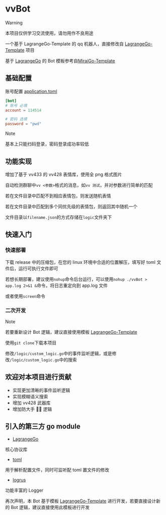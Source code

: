 # vvBot

> [!WARNING]
> 本项目仅供学习交流使用，请勿用作不良用途

一个基于 LagrangeGo-Template 的 qq 机器人，直接修改自 [LagrangeGo-Template](https://github.com/ExquisiteCore/LagrangeGo-Template) 项目

基于 [LagrangeGo](https://github.com/LagrangeDev/LagrangeGo) 的 Bot 模板参考自[MiraiGo-Template](https://github.com/Logiase/MiraiGo-Template)

## 基础配置

账号配置 [application.toml](./application.toml)

```toml
[bot]
# 账号 必填
account = 114514

# 密码 选填
password = "pwd"
```

> [!NOTE]
> 基本上只能扫码登录，密码登录成功率较低

## 功能实现

增加了基于 vv433 的 vv428 表情库，使用全 png 格式图片

自动检测群聊中`vv <参数>`格式的消息，如`vv 测试`，并对参数进行简单的匹配

若在文件目录中匹配不到相应表情包，则发送随机表情

若在文件目录中匹配到多个同优先级的表情包，则返回其中随机一个

文件目录以`filename.json`的方式存储在`logic`文件夹下

## 快速入门

### 快速部署

下载 release 中的压缩包，在您的 linux 环境中合适的位置解压，填写好 toml 文件后，运行可执行文件即可

若想长期部署，建议使用`nohup`命令后台运行，可以使用`nohup ./vvBot > app.log 2>&1 &`命令，将日志重定向到 app.log 文件

或者使用`screen`命令

### 二次开发

> [!NOTE]
> 若要重新设计 Bot 逻辑，建议直接使用模板 [LagrangeGo-Template](https://github.com/ExquisiteCore/LagrangeGo-Template)

使用`git clone`下载本项目

修改`/logic/custom_logic.go`中的事件监听逻辑，或是修改`/logic/custom_logic.go`中的搜索

## 欢迎对本项目进行贡献

- 实现更加清晰的事件监听逻辑
- 实现模糊语义搜索
- 增加 vv428 武器库
- 增加防大手 👊🐔 逻辑

## 引入的第三方 go module

- [LagrangeGo](https://github.com/LagrangeDev/LagrangeGo)

核心协议库

- [toml](https://github.com/BurntSushi/toml)

用于解析配置文件，同时可监听配 toml 置文件的修改

- [logrus](https://github.com/sirupsen/logrus)

功能丰富的 Logger

再次声明，本 Bot 基于模板 [LagrangeGo-Template](https://github.com/ExquisiteCore/LagrangeGo-Template) 进行开发，若要直接设计新的 Bot 逻辑，建议直接使用此模板进行开发
